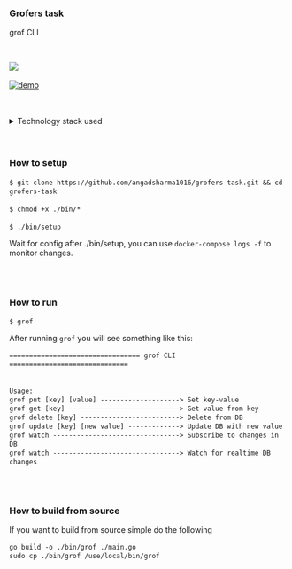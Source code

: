 ### Grofers task
grof CLI

<br/>

[![](https://img.shields.io/badge/docs%20-view%20API%20documentation-orange.svg?style=for-the-badge&logo=appveyor)](https://angadsharma1016.github.io/grofers-task/)


[![demo](https://img.shields.io/badge/view%20demo-youtube-orange.svg?style=for-the-badge&logo=appveyor)]()

<br/>
<br/>



<details>

<summary>Technology stack used</summary>

<br/>

- [X] Golang + MySQL
- [X] NATS as a high availability messaging queue service
- [X] docker + docker-compose
- [X] bash scripts
- [X] apidoc documentation

### Why NATS?
---
[NATS](https://github.com/nats-io/go-nats.git) is an event sourcing tool which we will be using to publish logs and distribute related data between different services. The reason for NATS is:

* RabbitMQ is limited to HTTP and HTTPS natively

* NATS supports gRPC and works fast due to being type safe as well as removing extra overhead of marshalling and unmarshalling

* Publishing events on a different thread and subscribing from a different thread allows non-blocking log sourcing.

* NATS is very high throughput when it comes to requests per second

<br />

![NATS](./images/nats.png)

<br />
</details>

<br/>
<br/>


### How to setup

```
$ git clone https://github.com/angadsharma1016/grofers-task.git && cd grofers-task

$ chmod +x ./bin/*

$ ./bin/setup
```

Wait for config after ./bin/setup, you can use `docker-compose logs -f` to monitor changes.

<br/>
<br/>

### How to run

```
$ grof
```

After running `grof` you will see something like this:


```
================================= grof CLI ==============================


Usage: 
grof put [key] [value] --------------------> Set key-value
grof get [key] ----------------------------> Get value from key
grof delete [key] -------------------------> Delete from DB
grof update [key] [new value] -------------> Update DB with new value
grof watch --------------------------------> Subscribe to changes in DB
grof watch --------------------------------> Watch for realtime DB changes
```

<br/>
<br/>

### How to build from source
If you want to build from source simple do the following

```
go build -o ./bin/grof ./main.go 
sudo cp ./bin/grof /use/local/bin/grof
```